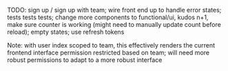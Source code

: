 TODO:  sign up / sign up with team; wire front end up to handle error states; tests tests tests; change more components to functional/ui, kudos n+1, make sure counter is working (might need to manually update count before reload); empty states; use refresh tokens

Note: with user index scoped to team, this effectively renders the current frontend interface permission restricted based on team; will need more robust permissions to adapt to a more robust interface